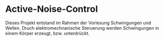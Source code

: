 # Active-Noise-Control
Dieses Projekt entstand im Rahmen der Vorlesung Schwingungen und Wellen. 
Druch elektromechnanische Steruerung werden Schwingungen in einem Körper erzeugt, bzw. unterdrückt.
